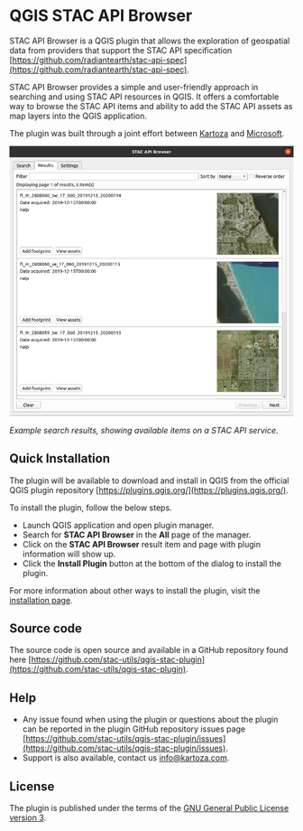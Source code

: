 # QGIS STAC API Browser

STAC API Browser is a QGIS plugin that allows the exploration of geospatial data from providers that support
the STAC API specification
[https://github.com/radiantearth/stac-api-spec](https://github.com/radiantearth/stac-api-spec).

STAC API Browser provides a simple and user-friendly approach in searching and using STAC API resources in QGIS.
It offers a comfortable way to browse the STAC API items and ability to add the 
STAC API assets as map layers into the QGIS application.

The plugin was built through a joint effort between [Kartoza](https://kartoza.com/) and 
[Microsoft](https://planetarycomputer.microsoft.com/).

![image](images/search_result_stac_api_plugin.png)

_Example search results, showing available items on a STAC API service_.


## Quick Installation
The plugin will be available to download and install in QGIS from the official QGIS plugin repository 
[https://plugins.qgis.org/](https://plugins.qgis.org/).

To install the plugin, follow the below steps.

- Launch QGIS application and open plugin manager.
- Search for **STAC API Browser** in the **All** page of the manager.
- Click on the **STAC API Browser** result item and page with plugin information will show up.
- Click the **Install Plugin** button at the bottom of the dialog to install the plugin.

For more information about other ways to install the plugin, visit the [installation page](./installation).

## Source code
The source code is open source and available in a GitHub repository found here
[https://github.com/stac-utils/qgis-stac-plugin](https://github.com/stac-utils/qgis-stac-plugin).

## Help

- Any issue found when using the plugin or questions about the plugin
can be reported in the plugin GitHub repository issues page 
[https://github.com/stac-utils/qgis-stac-plugin/issues](https://github.com/stac-utils/qgis-stac-plugin/issues).
- Support is also available, contact us [info@kartoza.com](mailto:info@kartoza.com).


## License 

The plugin is published under the terms of the 
[GNU General Public License version 3](https://www.gnu.org/licenses/gpl-3.0.en.html).


